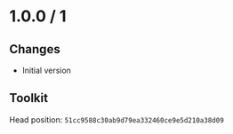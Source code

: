 # 1.0.0 / 1

## Changes

- Initial version

## Toolkit

Head position: `51cc9588c30ab9d79ea332460ce9e5d210a38d09`


